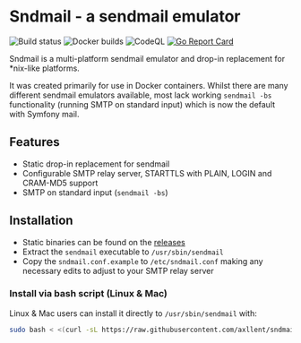# Sndmail - a sendmail emulator

![Build status](https://github.com/axllent/sndmail/actions/workflows/release-build.yml/badge.svg)
![Docker builds](https://github.com/axllent/sndmail/actions/workflows/build-docker.yml/badge.svg)
![CodeQL](https://github.com/axllent/sndmail/actions/workflows/codeql-analysis.yml/badge.svg)
[![Go Report Card](https://goreportcard.com/badge/github.com/axllent/sndmail)](https://goreportcard.com/report/github.com/axllent/sndmail)

Sndmail is a multi-platform sendmail emulator and drop-in replacement for *nix-like platforms.

It was created primarily for use in Docker containers. Whilst there are many different sendmail emulators available, most lack working `sendmail -bs` functionality (running SMTP on standard input) which is now the default with Symfony mail.


## Features

- Static drop-in replacement for sendmail
- Configurable SMTP relay server, STARTTLS with PLAIN, LOGIN and CRAM-MD5 support
- SMTP on standard input (`sendmail -bs`)


## Installation

- Static binaries can be found on the [releases](https://github.com/axllent/sndmail/releases/latest)
- Extract the `sendmail` executable to `/usr/sbin/sendmail`
- Copy the `sndmail.conf.example` to `/etc/sndmail.conf` making any necessary edits to adjust to your SMTP relay server


### Install via bash script (Linux & Mac)

Linux & Mac users can install it directly to `/usr/sbin/sendmail` with:

```bash
sudo bash < <(curl -sL https://raw.githubusercontent.com/axllent/sndmail/develop/install.sh)
```
